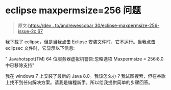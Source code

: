 # eclipse maxpermsize=256 问题

> 原文:[https://dev . to/andrewescobar 30/eclipse-maxpermsize-256-issue-2c 67](https://dev.to/andrewescobar30/eclipse-maxpermsize-256-issue-2c67)

我下载了 eclipse，但是当我点击 Eclipse 安装文件时，它不运行。当我点击 eclipsec 文件时，它显示以下信息:

" Javahotspot(TM) 64 位服务器虚拟机警告:忽略选项 Maxpermsize = 256:8.0 中已移除支持"

我在 windows 7 上安装了最新的 Java 8.0。我该怎么办？我试图搜索，但在谷歌上找不到任何解决方案。请我是编程新手，所以给我提供简单的步骤回答。